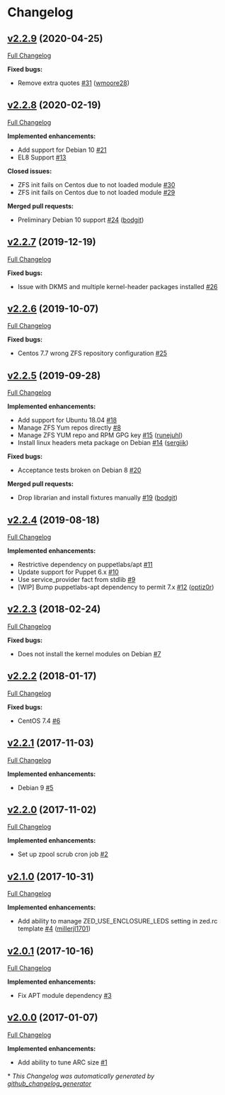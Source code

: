 # Changelog

## [v2.2.9](https://github.com/bodgit/puppet-zfs/tree/v2.2.9) (2020-04-25)

[Full Changelog](https://github.com/bodgit/puppet-zfs/compare/v2.2.8...v2.2.9)

**Fixed bugs:**

- Remove extra quotes [\#31](https://github.com/bodgit/puppet-zfs/pull/31) ([wmoore28](https://github.com/wmoore28))

## [v2.2.8](https://github.com/bodgit/puppet-zfs/tree/v2.2.8) (2020-02-19)

[Full Changelog](https://github.com/bodgit/puppet-zfs/compare/v2.2.7...v2.2.8)

**Implemented enhancements:**

- Add support for Debian 10 [\#21](https://github.com/bodgit/puppet-zfs/issues/21)
- EL8 Support [\#13](https://github.com/bodgit/puppet-zfs/issues/13)

**Closed issues:**

- ZFS init fails on Centos due to not loaded module [\#30](https://github.com/bodgit/puppet-zfs/issues/30)
- ZFS init fails on Centos due to not loaded module [\#29](https://github.com/bodgit/puppet-zfs/issues/29)

**Merged pull requests:**

- Preliminary Debian 10 support [\#24](https://github.com/bodgit/puppet-zfs/pull/24) ([bodgit](https://github.com/bodgit))

## [v2.2.7](https://github.com/bodgit/puppet-zfs/tree/v2.2.7) (2019-12-19)

[Full Changelog](https://github.com/bodgit/puppet-zfs/compare/v2.2.6...v2.2.7)

**Fixed bugs:**

- Issue with DKMS and multiple kernel-header packages installed [\#26](https://github.com/bodgit/puppet-zfs/issues/26)

## [v2.2.6](https://github.com/bodgit/puppet-zfs/tree/v2.2.6) (2019-10-07)

[Full Changelog](https://github.com/bodgit/puppet-zfs/compare/v2.2.5...v2.2.6)

**Fixed bugs:**

- Centos 7.7 wrong ZFS repository configuration [\#25](https://github.com/bodgit/puppet-zfs/issues/25)

## [v2.2.5](https://github.com/bodgit/puppet-zfs/tree/v2.2.5) (2019-09-28)

[Full Changelog](https://github.com/bodgit/puppet-zfs/compare/v2.2.4...v2.2.5)

**Implemented enhancements:**

- Add support for Ubuntu 18.04 [\#18](https://github.com/bodgit/puppet-zfs/issues/18)
- Manage ZFS Yum repos directly [\#8](https://github.com/bodgit/puppet-zfs/issues/8)
- Manage ZFS YUM repo and RPM GPG key [\#15](https://github.com/bodgit/puppet-zfs/pull/15) ([runejuhl](https://github.com/runejuhl))
- Install linux headers meta package on Debian [\#14](https://github.com/bodgit/puppet-zfs/pull/14) ([sergiik](https://github.com/sergiik))

**Fixed bugs:**

- Acceptance tests broken on Debian 8 [\#20](https://github.com/bodgit/puppet-zfs/issues/20)

**Merged pull requests:**

- Drop librarian and install fixtures manually [\#19](https://github.com/bodgit/puppet-zfs/pull/19) ([bodgit](https://github.com/bodgit))

## [v2.2.4](https://github.com/bodgit/puppet-zfs/tree/v2.2.4) (2019-08-18)

[Full Changelog](https://github.com/bodgit/puppet-zfs/compare/v2.2.3...v2.2.4)

**Implemented enhancements:**

- Restrictive dependency on puppetlabs/apt [\#11](https://github.com/bodgit/puppet-zfs/issues/11)
- Update support for Puppet 6.x [\#10](https://github.com/bodgit/puppet-zfs/issues/10)
- Use service\_provider fact from stdlib [\#9](https://github.com/bodgit/puppet-zfs/issues/9)
- \[WIP\] Bump puppetlabs-apt dependency to permit 7.x [\#12](https://github.com/bodgit/puppet-zfs/pull/12) ([optiz0r](https://github.com/optiz0r))

## [v2.2.3](https://github.com/bodgit/puppet-zfs/tree/v2.2.3) (2018-02-24)

[Full Changelog](https://github.com/bodgit/puppet-zfs/compare/v2.2.2...v2.2.3)

**Fixed bugs:**

- Does not install the kernel modules on Debian [\#7](https://github.com/bodgit/puppet-zfs/issues/7)

## [v2.2.2](https://github.com/bodgit/puppet-zfs/tree/v2.2.2) (2018-01-17)

[Full Changelog](https://github.com/bodgit/puppet-zfs/compare/v2.2.1...v2.2.2)

**Fixed bugs:**

- CentOS 7.4 [\#6](https://github.com/bodgit/puppet-zfs/issues/6)

## [v2.2.1](https://github.com/bodgit/puppet-zfs/tree/v2.2.1) (2017-11-03)

[Full Changelog](https://github.com/bodgit/puppet-zfs/compare/v2.2.0...v2.2.1)

**Implemented enhancements:**

- Debian 9 [\#5](https://github.com/bodgit/puppet-zfs/issues/5)

## [v2.2.0](https://github.com/bodgit/puppet-zfs/tree/v2.2.0) (2017-11-02)

[Full Changelog](https://github.com/bodgit/puppet-zfs/compare/v2.1.0...v2.2.0)

**Implemented enhancements:**

- Set up zpool scrub cron job [\#2](https://github.com/bodgit/puppet-zfs/issues/2)

## [v2.1.0](https://github.com/bodgit/puppet-zfs/tree/v2.1.0) (2017-10-31)

[Full Changelog](https://github.com/bodgit/puppet-zfs/compare/v2.0.1...v2.1.0)

**Implemented enhancements:**

- Add ability to manage ZED\_USE\_ENCLOSURE\_LEDS setting in zed.rc template [\#4](https://github.com/bodgit/puppet-zfs/pull/4) ([millerjl1701](https://github.com/millerjl1701))

## [v2.0.1](https://github.com/bodgit/puppet-zfs/tree/v2.0.1) (2017-10-16)

[Full Changelog](https://github.com/bodgit/puppet-zfs/compare/v2.0.0...v2.0.1)

**Implemented enhancements:**

- Fix APT module dependency [\#3](https://github.com/bodgit/puppet-zfs/issues/3)

## [v2.0.0](https://github.com/bodgit/puppet-zfs/tree/v2.0.0) (2017-01-07)

[Full Changelog](https://github.com/bodgit/puppet-zfs/compare/b8225b3622477460992c6acafd6063e59395d397...v2.0.0)

**Implemented enhancements:**

- Add ability to tune ARC size [\#1](https://github.com/bodgit/puppet-zfs/issues/1)



\* *This Changelog was automatically generated by [github_changelog_generator](https://github.com/github-changelog-generator/github-changelog-generator)*
